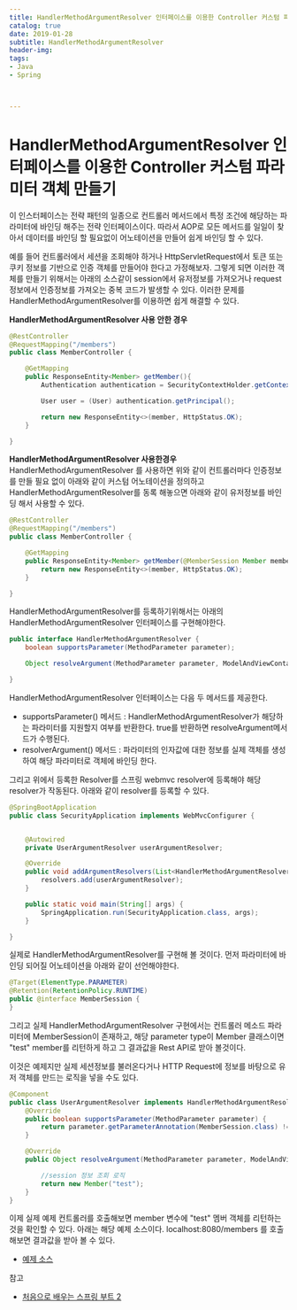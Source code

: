 ```yaml
---
title: HandlerMethodArgumentResolver 인터페이스를 이용한 Controller 커스텀 파라미터 객체 만들기
catalog: true
date: 2019-01-28
subtitle: HandlerMethodArgumentResolver
header-img:
tags:
- Java
- Spring



---
```


# HandlerMethodArgumentResolver 인터페이스를 이용한 Controller 커스텀 파라미터 객체 만들기
이 인스터페이스는 전략 패턴의 일종으로 컨트롤러 메서드에서 특정 조건에 해당하는 파라미터에 바인딩 해주는 전략 인터페이스이다. 따라서 AOP로 모든 메서드를 일일이 찾아서 데이터를 바인딩 할 필요없이 어노테이션을 만들어 쉽게 바인딩 할 수 있다.

예를 들어 컨트롤러에서 세션을 조회해야 하거나 HttpServletRequest에서 토큰 또는 쿠키 정보를 기반으로 인증 객체를 만들어야 한다고 가정해보자. 그렇게 되면 이러한 객체를 만들기 위해서는 아래의 소스같이 session에서 유저정보를 가져오거나 request 정보에서 인증정보를 가져오는 중복 코드가 발생할 수 있다. 이러한 문제를 HandlerMethodArgumentResolver를 이용하면 쉽게 해결할 수 있다.

**HandlerMethodArgumentResolver 사용 안한 경우**

```java
@RestController
@RequestMapping("/members")
public class MemberController {

    @GetMapping
    public ResponseEntity<Member> getMember(){
        Authentication authentication = SecurityContextHolder.getContext().getAuthentication();

        User user = (User) authentication.getPrincipal();

        return new ResponseEntity<>(member, HttpStatus.OK);
    }

}
```

**HandlerMethodArgumentResolver 사용한경우**
HandlerMethodArgumentResolver 를 사용하면 위와 같이 컨트롤러마다 인증정보를 만들 필요 없이 아래와 같이 커스텀 어노테이션을 정의하고 HandlerMethodArgumentResolver를 동록 해놓으면 아래와 같이 유저정보를 바인딩 해서 사용할 수 있다.

```java
@RestController
@RequestMapping("/members")
public class MemberController {

    @GetMapping
    public ResponseEntity<Member> getMember(@MemberSession Member member){
        return new ResponseEntity<>(member, HttpStatus.OK);
    }

}
```

HandlerMethodArgumentResolver를 등록하기위해서는 아래의 HandlerMethodArgumentResolver 인터페이스를 구현해야한다.

```java
public interface HandlerMethodArgumentResolver {
    boolean supportsParameter(MethodParameter parameter);

    Object resolveArgument(MethodParameter parameter, ModelAndViewContainer, NativeWebRequest webRequest, WebDataBinderFactory binderFactory binderFactory) throws Exception

}
```

HandlerMethodArgumentResolver 인터페이스는 다음 두 메서드를 제공한다.
* supportsParameter() 메서드 : HandlerMethodArgumentResolver가 해당하는 파라미터를 지원할지 여부를 반환한다. true를 반환하면 resolveArgument메서드가 수행된다.
* resolverArgument() 메서드 : 파라미터의 인자값에 대한 정보를 실제 객체를 생성하여 해당 파라미터로 객체에 바인딩 한다.


그리고 위에서 등록한 Resolver를 스프링 webmvc resolver에 등록해야 해당 resolver가 작동된다. 아래와 같이 resolver를 등록할 수 있다.
```java
@SpringBootApplication
public class SecurityApplication implements WebMvcConfigurer {


    @Autowired
    private UserArgumentResolver userArgumentResolver;

    @Override
    public void addArgumentResolvers(List<HandlerMethodArgumentResolver> resolvers) {
        resolvers.add(userArgumentResolver);
    }

    public static void main(String[] args) {
        SpringApplication.run(SecurityApplication.class, args);
    }

}


```

실제로 HandlerMethodArgumentResolver를 구현해 볼 것이다. 먼저 파라미터에 바인딩 되어질 어노테이션을 아래와 같이 선언해야한다.

```java
@Target(ElementType.PARAMETER)
@Retention(RetentionPolicy.RUNTIME)
public @interface MemberSession {
}
```

그리고 실제 HandlerMethodArgumentResolver 구현에서는 컨트롤러 메소드 파라미터에 MemberSession이 존재하고, 해당 parameter type이 Member 클래스이면 "test" member를 리턴하게 하고 그 결과값을 Rest API로 받아 볼것이다.

이것은 예제지만 실제 세션정보를 불러온다거나 HTTP Request에 정보를 바탕으로 유저 객체를 만드는 로직을 넣을 수도 있다.

```java
@Component
public class UserArgumentResolver implements HandlerMethodArgumentResolver {
    @Override
    public boolean supportsParameter(MethodParameter parameter) {
        return parameter.getParameterAnnotation(MemberSession.class) != null && parameter.getParameterType().equals(Member.class);
    }

    @Override
    public Object resolveArgument(MethodParameter parameter, ModelAndViewContainer mavContainer, NativeWebRequest webRequest, WebDataBinderFactory binderFactory) throws Exception {

        //session 정보 조회 로직
        return new Member("test");
    }
}
```


이제 실제 예제 컨트롤러를 호출해보면 member 변수에 "test" 멤버 객체를 리턴하는 것을 확인할 수 있다. 아래는 해당 예제 소스이다. localhost:8080/members 를 호출해보면 결과값을 받아 볼 수 있다.


* [예제 소스](https://github.com/minwan1/blog-example/tree/master/argument-resolver)

참고
* [처음으로 배우는 스프링 부트 2](http://book.interpark.com/product/BookDisplay.do?_method=detail&sc.saNo=001&sc.prdNo=292639632&utm_source=facebook&utm_medium=remarketing&utm_campaign=incorp_DAP_20180131&gclid=CjwKCAiAyrXiBRAjEiwATI95mQZB0ynb1xF3zqsoj4wmuyH9qRIXmKz9s4yDpyDAqoqVoPO5S8IipRoCNg0QAvD_BwE&product2017=true)